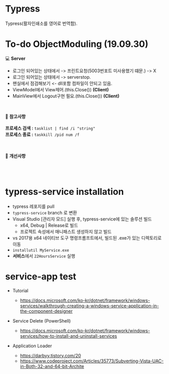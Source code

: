 # Typress
Typress(활자인쇄소를 영어로 번역함).

# To-do ObjectModuling (19.09.30)

:computer: **Server**<br>

- 로그인 되어있는 상태에서 -> 프린트요청(5003번포트 미사용했기 떄문.) -> X
- 로그인 되어있는 상태에서 -> serverstop.
- 팬실에서 점검해보기 <- dll포함 컴파일이 안되고 있음.
- ViewModel에서 View제어.(this.Close()) **(Client)**
- MainView에서 Logout구현 필요.(this.Close()) **(Client)**
<br>
  

:book: **참고사항**<br><br>
**프로세스 검색 :** `` tasklist | find /i "string" ``<br>
**프로세스 종료 :** `` taskkill /pid num /f ``<br><br><br>

:book: **개선사항**


<br><br>
# typress-service installation
- typress 레포지를 pull 
- `typress-service` branch 로 변환
- Visual Studio [관리자 모드] 실행 후, typress-service에 있는 솔루션 빌드
  - x64, Debug | Release로 빌드
  - 프로젝트 속성에서 매니패스트 생성하지 않고 빌드
- vs 2017용 x64 네이티브 도구 명령프롬프트에서, 빌드된 .exe가 있는 디렉토리로 이동
- `installutil MyService.exe`
- **서비스**에서 `22HoursService` 실행


# service-app test
- Tutorial 
  - https://docs.microsoft.com/ko-kr/dotnet/framework/windows-services/walkthrough-creating-a-windows-service-application-in-the-component-designer

- Service Delete (PowerShell)
  - https://docs.microsoft.com/ko-kr/dotnet/framework/windows-services/how-to-install-and-uninstall-services
  
- Application Loader
  - https://darbyy.tistory.com/20
  - https://www.codeproject.com/Articles/35773/Subverting-Vista-UAC-in-Both-32-and-64-bit-Archite
